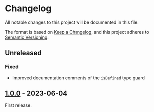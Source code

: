 # Changelog

All notable changes to this project will be documented in this file.

The format is based on [Keep a Changelog](https://keepachangelog.com/en/1.0.0/),
and this project adheres to [Semantic Versioning](https://semver.org/spec/v2.0.0.html).

## [Unreleased]

### Fixed

- Improved documentation comments of the `isDefined` type guard

## [1.0.0] - 2023-06-04

First release.

[unreleased]: https://github.com/martendebruijn/types/compare/1.0.0...HEAD
[1.0.0]: https://github.com/martendebruijn/types/releases/tag/1.0.0
